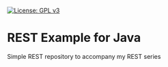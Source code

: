 [![License: GPL v3](https://img.shields.io/badge/License-GPL%20v3-blue.svg)](https://www.gnu.org/licenses/gpl-3.0)
# REST Example for Java
Simple REST repository to accompany my REST series
